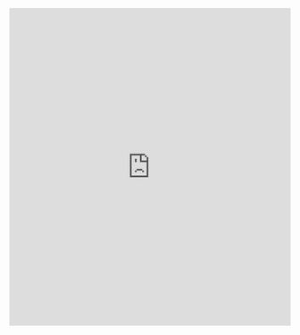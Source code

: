 <p><iframe allowfullscreen width="100%" height="569" class="google-slides-iframe" frameborder="0" scrolling="no" src="https://docs.google.com/presentation/d/e/2PACX-1vSs2RbsHazZ7ZtNt4ncE7Gi2IEt8K2sKjSagx3Gokl9f9aX8SHhWWu8EfGL5Bbj_fFDNsoO2aPzb3gX/embed?start=false&amp;loop=false&amp;delayms=3000"></iframe></p>
